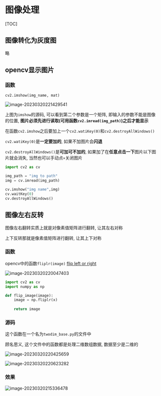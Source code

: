 # 图像处理

[TOC]

## 图像转化为灰度图

略

## opencv显示图片

### 函数

`cv2.imshow(img_name, mat)`

![image-20230320221429541](http://evinci.oss-cn-hangzhou.aliyuncs.com/evinci/image-20230320221429541.png)

上图为`imshow`的源码, 可以看到第二个参数是一个矩阵, 即输入的参数不能是图像的位置, **图片必须先进行读取(可用函数`cv2.imread(img_path)`)之后才能显示**

在函数`cv2.imshow`之后要加上一个`cv2.watiKey(0)`和`cv2.destroyAllWindows()`

`cv2.watiKey(0)`是**一定要加的**, 如果不加图片会**闪退**

`cv2.destroyAllWindows()`是**可加可不加的**, 如果加了在**任意点击一下**图片以下图片就会消失, 当然也可以手动点`×`关闭图片

```python
import cv2 as cv

img_path = "img to path"
img = cv.imread(img_path)

cv.imshow("img name",img)
cv.waitKey(0)
cv.destroyAllWindows()
```



## 图像左右反转

图像左右翻转实质上就是对像素值矩阵进行翻转, 让其左右对称

上下反转那就是像素值矩阵进行翻转, 让其上下对称

### 函数

opencv中的函数`fliplr(image)` <u>flip left or right</u>

![image-20230320220047403](http://evinci.oss-cn-hangzhou.aliyuncs.com/evinci/image-20230320220047403.png)

```python
import cv2 as cv
import numpy as np

def flip_image(image):
	image = np.fliplr(x)
    
    return image
```

### 源码

这个函数在一个名为`twodim_base.py`的文件中

顾名思义, 这个文件中的函数都是处理二维数组数据, 数据至少是二维的

![image-20230320220425659](http://evinci.oss-cn-hangzhou.aliyuncs.com/evinci/image-20230320220425659.png)

![image-20230320220623282](http://evinci.oss-cn-hangzhou.aliyuncs.com/evinci/image-20230320220623282.png)

### 效果

![image-20230320215336478](http://evinci.oss-cn-hangzhou.aliyuncs.com/evinci/image-20230320215336478.png)